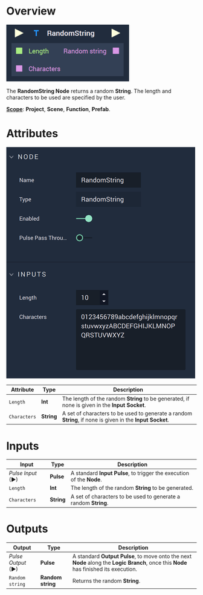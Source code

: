 # Overview

![The RandomString Node.](../../.gitbook/assets/randomstringupdatedimage.png)

The **RandomString Node** returns a random **String**. The length and characters to be used are specified by the user.

[**Scope**](../overview.md#scopes): **Project**, **Scene**, **Function**, **Prefab**.

# Attributes

![The RandomString Node Attributes.](../../.gitbook/assets/randomstringattributes.png)

|Attribute|Type|Description|
|---|---|---|
|`Length`|**Int**|The length of the random **String** to be generated, if none is given in the **Input** **Socket**.|
|`Characters`|**String**|A set of characters to be used to generate a random **String**, if none is given in the **Input** **Socket**.|

# Inputs

|Input|Type|Description|
|---|---|---|
|*Pulse Input* (►)|**Pulse**|A standard **Input Pulse**, to trigger the execution of the **Node**.|
|`Length`|**Int**|The length of the random **String** to be generated.|
|`Characters`|**String**|A set of characters to be used to generate a random **String**.|

# Outputs

|Output|Type|Description|
|---|---|---|
|*Pulse Output* (►)|**Pulse**|A standard **Output Pulse**, to move onto the next **Node** along the **Logic Branch**, once this **Node** has finished its execution.|
|`Random string`|**Random string**|Returns the random **String**.|



